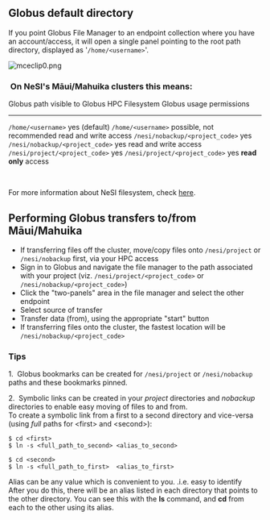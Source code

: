 Globus default directory
------------------------

If you point Globus File Manager to an endpoint collection where you
have an account/access, it will open a single panel pointing to the root
path directory, displayed as \'`/home/<username>`\'.

![mceclip0.png](https://support.nesi.org.nz/hc/article_attachments/4408734639887/mceclip0.png)

###  On NeSI\'s Māui/Mahuika clusters this means:

  Globus path                       visible to Globus   HPC Filesystem                    Globus usage                permissions
  --------------------------------- ------------------- --------------------------------- --------------------------- -----------------------
  `/home/<username>`                yes (default)       `/home/<username>`                possible, not recommended   read and write access
  `/nesi/nobackup/<project_code>`   yes                 `/nesi/nobackup/<project_code>`   yes                         read and write access
  `/nesi/project/<project_code>`    yes                 `/nesi/project/<project_code>`    yes                         **read only** access

 

For more information about NeSI filesystem, check
[here](https://support.nesi.org.nz/hc/en-gb/articles/360000177256-NeSI-File-Systems-and-Quotas).

Performing Globus transfers to/from Māui/Mahuika
------------------------------------------------

-   If transferring files off the cluster, move/copy files onto
    `/nesi/project` or `/nesi/nobackup` first, via your HPC access
-   Sign in to Globus and navigate the file manager to the path
    associated with your project (viz. `/nesi/project/<project_code>` or
    `/nesi/nobackup/<project_code>`)
-   Click the \"two-panels\" area in the file manager and select the
    other endpoint
-   Select source of transfer
-   Transfer data (from), using the appropriate \"start\" button
-   If transferring files onto the cluster, the fastest location will be
    `/nesi/nobackup/<project_code>`

### Tips

1.  Globus bookmarks can be created for `/nesi/project` or
`/nesi/nobackup` paths and these bookmarks pinned.

2.  Symbolic links can be created in your *project* directories and
*nobackup* directories to enable easy moving of files to and from.\
To create a symbolic link from a first to a second directory and
vice-versa (using *full* paths for \<first\> and \<second\>):

    $ cd <first>
    $ ln -s <full_path_to_second> <alias_to_second>
     
    $ cd <second>
    $ ln -s <full_path_to_first>  <alias_to_first>

Alias can be any value which is convenient to you. .i.e. easy to
identify\
After you do this, there will be an alias listed in each directory that
points to the other directory. You can see this with the **ls** command,
and **cd** from each to the other using its alias.

 
